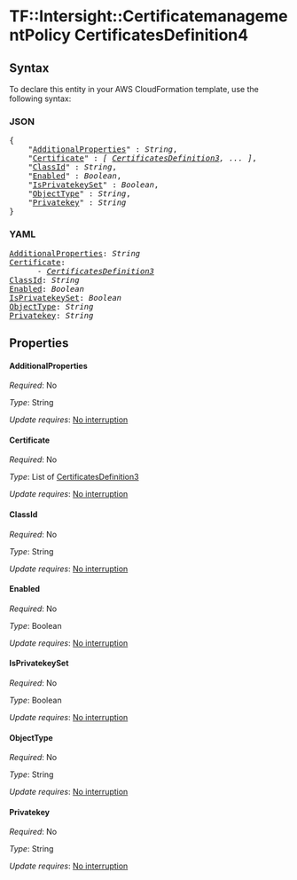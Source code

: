 # TF::Intersight::CertificatemanagementPolicy CertificatesDefinition4

## Syntax

To declare this entity in your AWS CloudFormation template, use the following syntax:

### JSON

<pre>
{
    "<a href="#additionalproperties" title="AdditionalProperties">AdditionalProperties</a>" : <i>String</i>,
    "<a href="#certificate" title="Certificate">Certificate</a>" : <i>[ <a href="certificatesdefinition3.md">CertificatesDefinition3</a>, ... ]</i>,
    "<a href="#classid" title="ClassId">ClassId</a>" : <i>String</i>,
    "<a href="#enabled" title="Enabled">Enabled</a>" : <i>Boolean</i>,
    "<a href="#isprivatekeyset" title="IsPrivatekeySet">IsPrivatekeySet</a>" : <i>Boolean</i>,
    "<a href="#objecttype" title="ObjectType">ObjectType</a>" : <i>String</i>,
    "<a href="#privatekey" title="Privatekey">Privatekey</a>" : <i>String</i>
}
</pre>

### YAML

<pre>
<a href="#additionalproperties" title="AdditionalProperties">AdditionalProperties</a>: <i>String</i>
<a href="#certificate" title="Certificate">Certificate</a>: <i>
      - <a href="certificatesdefinition3.md">CertificatesDefinition3</a></i>
<a href="#classid" title="ClassId">ClassId</a>: <i>String</i>
<a href="#enabled" title="Enabled">Enabled</a>: <i>Boolean</i>
<a href="#isprivatekeyset" title="IsPrivatekeySet">IsPrivatekeySet</a>: <i>Boolean</i>
<a href="#objecttype" title="ObjectType">ObjectType</a>: <i>String</i>
<a href="#privatekey" title="Privatekey">Privatekey</a>: <i>String</i>
</pre>

## Properties

#### AdditionalProperties

_Required_: No

_Type_: String

_Update requires_: [No interruption](https://docs.aws.amazon.com/AWSCloudFormation/latest/UserGuide/using-cfn-updating-stacks-update-behaviors.html#update-no-interrupt)

#### Certificate

_Required_: No

_Type_: List of <a href="certificatesdefinition3.md">CertificatesDefinition3</a>

_Update requires_: [No interruption](https://docs.aws.amazon.com/AWSCloudFormation/latest/UserGuide/using-cfn-updating-stacks-update-behaviors.html#update-no-interrupt)

#### ClassId

_Required_: No

_Type_: String

_Update requires_: [No interruption](https://docs.aws.amazon.com/AWSCloudFormation/latest/UserGuide/using-cfn-updating-stacks-update-behaviors.html#update-no-interrupt)

#### Enabled

_Required_: No

_Type_: Boolean

_Update requires_: [No interruption](https://docs.aws.amazon.com/AWSCloudFormation/latest/UserGuide/using-cfn-updating-stacks-update-behaviors.html#update-no-interrupt)

#### IsPrivatekeySet

_Required_: No

_Type_: Boolean

_Update requires_: [No interruption](https://docs.aws.amazon.com/AWSCloudFormation/latest/UserGuide/using-cfn-updating-stacks-update-behaviors.html#update-no-interrupt)

#### ObjectType

_Required_: No

_Type_: String

_Update requires_: [No interruption](https://docs.aws.amazon.com/AWSCloudFormation/latest/UserGuide/using-cfn-updating-stacks-update-behaviors.html#update-no-interrupt)

#### Privatekey

_Required_: No

_Type_: String

_Update requires_: [No interruption](https://docs.aws.amazon.com/AWSCloudFormation/latest/UserGuide/using-cfn-updating-stacks-update-behaviors.html#update-no-interrupt)

